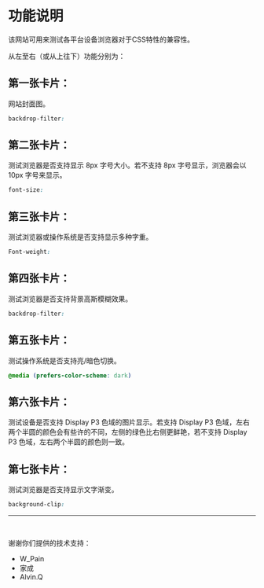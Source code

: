 # 功能说明
该网站可用来测试各平台设备浏览器对于CSS特性的兼容性。

从左至右（或从上往下）功能分别为：

## 第一张卡片：
网站封面图。
```css
backdrop-filter:
```

## 第二张卡片：
测试浏览器是否支持显示 8px 字号大小。若不支持 8px 字号显示，浏览器会以 10px 字号来显示。
```css
font-size:
```

## 第三张卡片：
测试浏览器或操作系统是否支持显示多种字重。
```css
Font-weight:
```

## 第四张卡片：
测试浏览器是否支持背景高斯模糊效果。
```css
backdrop-filter:
```
## 第五张卡片：
测试操作系统是否支持亮/暗色切换。
```css
@media (prefers-color-scheme: dark) 
```

## 第六张卡片：
测试设备是否支持 Display P3 色域的图片显示。若支持 Display P3 色域，左右两个半圆的颜色会有些许的不同，左侧的绿色比右侧更鲜艳，若不支持 Display P3 色域，左右两个半圆的颜色则一致。

## 第七张卡片：
测试浏览器是否支持显示文字渐变。
```css
background-clip:
```

<hr>
<br>

谢谢你们提供的技术支持：
- W_Pain
- 家成
- Alvin.Q
